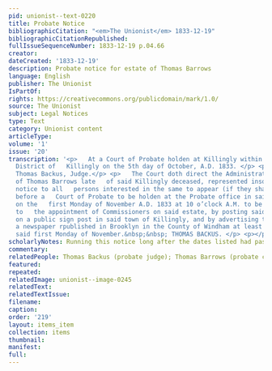 ```yaml
---
pid: unionist--text-0220
title: Probate Notice
bibliographicCitation: "<em>The Unionist</em> 1833-12-19"
bibliographicCitationRepublished: 
fullIssueSequenceNumber: 1833-12-19 p.04.66
creator: 
dateCreated: '1833-12-19'
description: Probate notice for estate of Thomas Barrows
language: English
publisher: The Unionist
IsPartOf: 
rights: https://creativecommons.org/publicdomain/mark/1.0/
source: The Unionist
subject: Legal Notices
type: Text
category: Unionist content
articleType: 
volume: '1'
issue: '20'
transcription: '<p>   At a Court of Probate holden at Killingly within and for the
  District of   Killingly on the 5th day of October, A.D. 1833. </p> <p align="center">Present
  Thomas Backus, Judge.</p> <p>   The Court doth direct the Administrator of the estate
  of Thomas Barrows late   of said Killingly deceased, represented insolvent, to give
  notice to all   persons interested in the same to appear (if they shall see cause)
  before a   Court of Probate to be holden at the Probate office in said district
  on the   first Monday of November A.D. 1833 at 10 o’clock A.M. to be heard relative
  to   the appointment of Commissioners on said estate, by posting said order of   notice
  on a public sign post in said town of Killingly, and by advertising the   same in
  a newspaper rpublished in Brooklyn in the County of Windham at least   20 days before
  said first Monday of November.&nbsp;&nbsp; THOMAS BACKUS. </p> <p></p> '
scholarlyNotes: Running this notice long after the dates listed had passed - why?
commentary: 
relatedPeople: Thomas Backus (probate judge); Thomas Barrows (probate case)
featured: 
repeated: 
relatedImage: unionist--image-0245
relatedText: 
relatedTextIssue: 
filename: 
caption: 
order: '219'
layout: items_item
collection: items
thumbnail: 
manifest: 
full: 
---
```

